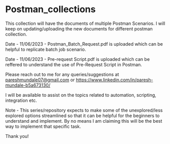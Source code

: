 # Postman_collections

This collection will have the documents of multiple Postman Scenarios. I will keep on updating/uploading the new documents for different postman collection.

Date - 11/06/2023 - Postman_Batch_Request.pdf is uploaded which can be helpful to replicate batch job scenario.

Date - 11/06/2023 - Pre-request Script.pdf is uploaded which can be reffered to understand the use of Pre-Request Script in Postman.

Please reach out to me for any queries/suggestions at
pareshmundale07@gmail.com or
https://www.linkedin.com/in/paresh-mundale-b5a673130/

I will be available to assist on the topics related to automation, scripting, integration etc.


Note - This series/repository expects to make some of the unexplored/less explored options streamlined so that it can be helpful for the beginners to understand and implement.
       By no means I am claiming this will be the best way to implement that specific task.

Thank you!
